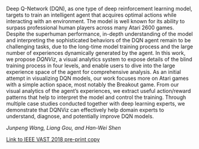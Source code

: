 Deep Q-Network (DQN), as one type of deep reinforcement learning model, targets
to train an intelligent agent that acquires optimal actions while interacting
with an environment. The model is well known for its ability to surpass
professional human players across many Atari 2600 games. Despite the superhuman
performance, in-depth understanding of the model and interpreting the
sophisticated behaviors of the DQN agent remain to be challenging tasks, due to
the long-time model training process and the large number of experiences
dynamically generated by the agent. In this work, we propose *DQNViz*, a visual
analytics system to expose details of the blind training process in four
levels, and enable users to dive into the large experience space of the agent
for comprehensive analysis. As an initial attempt in visualizing DQN models,
our work focuses more on Atari games with a simple action space, most notably
the Breakout game. From our visual analytics of the agent’s experiences, we
extract useful action/reward patterns that help to interpret the model and
control the training. Through multiple case studies conducted together with
deep learning experts, we demonstrate that DQNViz can effectively help domain
experts to understand, diagnose, and potentially improve DQN models.

*Junpeng Wang, Liang Gou, and Han-Wei Shen*

[Link to IEEE VAST 2018 pre-print copy](files/2018-08-13/dqnvis.pdf)
